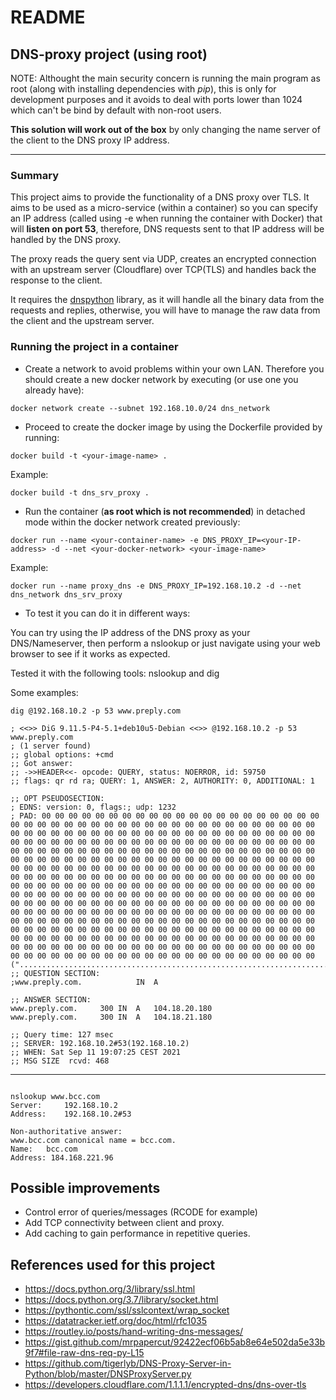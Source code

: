 # README 

## DNS-proxy project (using root)

NOTE: Althought the main security concern is running the main program as root (along with installing dependencies with *pip*), this is only for development purposes and it avoids to deal with ports lower than 1024 which can't be bind by default with non-root users.

**This solution will work out of the box** by only changing the name server of the client to the DNS proxy IP address.

---

### Summary

This project aims to provide the functionality of a DNS proxy over TLS.
It aims to be used as a micro-service (within a container) so you can specify an IP address (called using -e when running the container with Docker) that will **listen on port 53**, therefore, DNS requests sent to that IP address will be handled by the DNS proxy.

The proxy reads the query sent via UDP, creates an encrypted connection with an upstream server (Cloudflare) over TCP(TLS) and handles back the response to the client.

It requires the [dnspython](https://www.dnspython.org/) library, as it will handle all the binary data from the requests and replies, otherwise, you will have to manage the raw data from the client and the upstream server.

### Running the project in a container

- Create a network to avoid problems within your own LAN. Therefore
you should create a new docker network by executing (or use one you already have):

```
docker network create --subnet 192.168.10.0/24 dns_network
```

- Proceed to create the docker image by using the Dockerfile provided by running:
```
docker build -t <your-image-name> .
```
Example:
```
docker build -t dns_srv_proxy .
```

- Run the container (**as root which is not recommended**) in detached mode within the docker network created previously:

```
docker run --name <your-container-name> -e DNS_PROXY_IP=<your-IP-address> -d --net <your-docker-network> <your-image-name>
```

Example:
```
docker run --name proxy_dns -e DNS_PROXY_IP=192.168.10.2 -d --net dns_network dns_srv_proxy

```

- To test it you can do it in different ways:

You can try using the IP address of the DNS proxy as your DNS/Nameserver, then perform a nslookup or just navigate using your web browser to see if it works as expected.

Tested it with the following tools: nslookup and dig

Some examples:

``` # Using dig
dig @192.168.10.2 -p 53 www.preply.com

; <<>> DiG 9.11.5-P4-5.1+deb10u5-Debian <<>> @192.168.10.2 -p 53 www.preply.com
; (1 server found)
;; global options: +cmd
;; Got answer:
;; ->>HEADER<<- opcode: QUERY, status: NOERROR, id: 59750
;; flags: qr rd ra; QUERY: 1, ANSWER: 2, AUTHORITY: 0, ADDITIONAL: 1

;; OPT PSEUDOSECTION:
; EDNS: version: 0, flags:; udp: 1232
; PAD: 00 00 00 00 00 00 00 00 00 00 00 00 00 00 00 00 00 00 00 00 00 00 00 00 00 00 00 00 00 00 00 00 00 00 00 00 00 00 00 00 00 00 00 00 00 00 00 00 00 00 00 00 00 00 00 00 00 00 00 00 00 00 00 00 00 00 00 00 00 00 00 00 00 00 00 00 00 00 00 00 00 00 00 00 00 00 00 00 00 00 00 00 00 00 00 00 00 00 00 00 00 00 00 00 00 00 00 00 00 00 00 00 00 00 00 00 00 00 00 00 00 00 00 00 00 00 00 00 00 00 00 00 00 00 00 00 00 00 00 00 00 00 00 00 00 00 00 00 00 00 00 00 00 00 00 00 00 00 00 00 00 00 00 00 00 00 00 00 00 00 00 00 00 00 00 00 00 00 00 00 00 00 00 00 00 00 00 00 00 00 00 00 00 00 00 00 00 00 00 00 00 00 00 00 00 00 00 00 00 00 00 00 00 00 00 00 00 00 00 00 00 00 00 00 00 00 00 00 00 00 00 00 00 00 00 00 00 00 00 00 00 00 00 00 00 00 00 00 00 00 00 00 00 00 00 00 00 00 00 00 00 00 00 00 00 00 00 00 00 00 00 00 00 00 00 00 00 00 00 00 00 00 00 00 00 00 00 00 00 00 00 00 00 00 00 00 00 00 00 00 00 00 00 00 00 00 00 00 00 00 00 00 00 00 00 00 00 00 00 00 00 00 00 00 00 00 00 00 00 00 00 00 00 00 00 00 00 00 00 00 00 00 00 00 00 00 00 00 00 00 00 00 00 00 00 00 00 00 00 00 00 00 00 00 00 00 00 00 00 00 00 00 00 00 00 00 00 00 00 00 00 00 00 00 00 00 00 00 00 (".....................................................................................................................................................................................................................................................................................................................................................................................................")
;; QUESTION SECTION:
;www.preply.com.			IN	A

;; ANSWER SECTION:
www.preply.com.		300	IN	A	104.18.20.180
www.preply.com.		300	IN	A	104.18.21.180

;; Query time: 127 msec
;; SERVER: 192.168.10.2#53(192.168.10.2)
;; WHEN: Sat Sep 11 19:07:25 CEST 2021
;; MSG SIZE  rcvd: 468
```
---
``` # Using the DNS proxy as my nameserver (Replace all the content with "nameserver 192.168.10.2" in your etc/resolv.conf file, or change it from the NIC properties on Windows and MAC.)

nslookup www.bcc.com
Server:		192.168.10.2
Address:	192.168.10.2#53

Non-authoritative answer:
www.bcc.com	canonical name = bcc.com.
Name:	bcc.com
Address: 184.168.221.96

```

## Possible improvements

- Control error of queries/messages (RCODE for example)
- Add TCP connectivity between client and proxy.
- Add caching to gain performance in repetitive queries.

## References used for this project

- https://docs.python.org/3/library/ssl.html
- https://docs.python.org/3.7/library/socket.html
- https://pythontic.com/ssl/sslcontext/wrap_socket
- https://datatracker.ietf.org/doc/html/rfc1035
- https://routley.io/posts/hand-writing-dns-messages/
- https://gist.github.com/mrpapercut/92422ecf06b5ab8e64e502da5e33b9f7#file-raw-dns-req-py-L15
- https://github.com/tigerlyb/DNS-Proxy-Server-in-Python/blob/master/DNSProxyServer.py
- https://developers.cloudflare.com/1.1.1.1/encrypted-dns/dns-over-tls